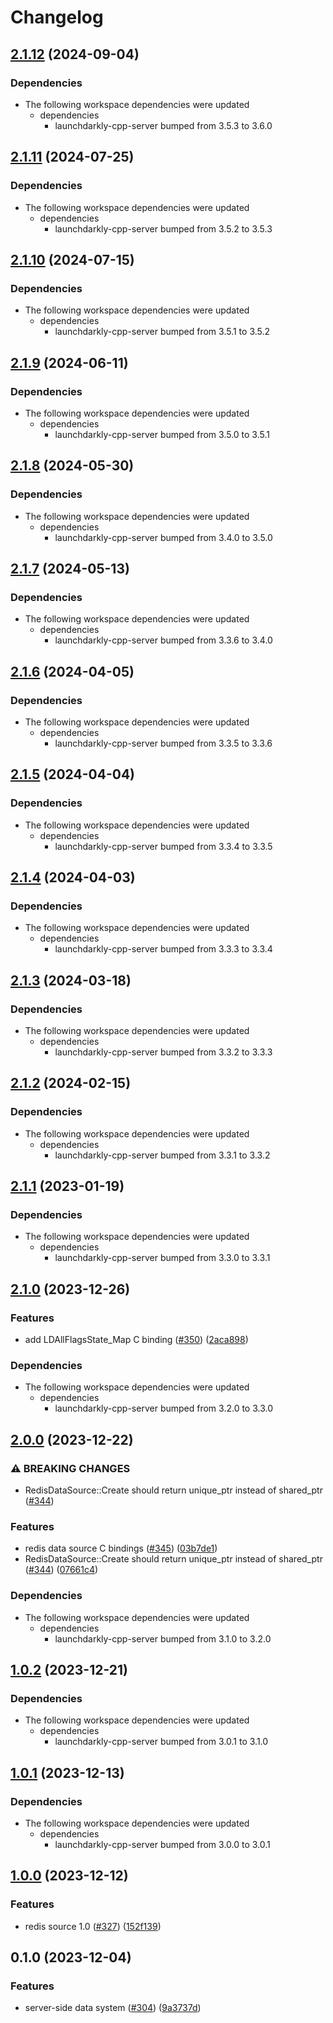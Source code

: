 # Changelog

## [2.1.12](https://github.com/launchdarkly/cpp-sdks/compare/launchdarkly-cpp-server-redis-source-v2.1.11...launchdarkly-cpp-server-redis-source-v2.1.12) (2024-09-04)


### Dependencies

* The following workspace dependencies were updated
  * dependencies
    * launchdarkly-cpp-server bumped from 3.5.3 to 3.6.0

## [2.1.11](https://github.com/launchdarkly/cpp-sdks/compare/launchdarkly-cpp-server-redis-source-v2.1.10...launchdarkly-cpp-server-redis-source-v2.1.11) (2024-07-25)


### Dependencies

* The following workspace dependencies were updated
  * dependencies
    * launchdarkly-cpp-server bumped from 3.5.2 to 3.5.3

## [2.1.10](https://github.com/launchdarkly/cpp-sdks/compare/launchdarkly-cpp-server-redis-source-v2.1.9...launchdarkly-cpp-server-redis-source-v2.1.10) (2024-07-15)


### Dependencies

* The following workspace dependencies were updated
  * dependencies
    * launchdarkly-cpp-server bumped from 3.5.1 to 3.5.2

## [2.1.9](https://github.com/launchdarkly/cpp-sdks/compare/launchdarkly-cpp-server-redis-source-v2.1.8...launchdarkly-cpp-server-redis-source-v2.1.9) (2024-06-11)


### Dependencies

* The following workspace dependencies were updated
  * dependencies
    * launchdarkly-cpp-server bumped from 3.5.0 to 3.5.1

## [2.1.8](https://github.com/launchdarkly/cpp-sdks/compare/launchdarkly-cpp-server-redis-source-v2.1.7...launchdarkly-cpp-server-redis-source-v2.1.8) (2024-05-30)


### Dependencies

* The following workspace dependencies were updated
  * dependencies
    * launchdarkly-cpp-server bumped from 3.4.0 to 3.5.0

## [2.1.7](https://github.com/launchdarkly/cpp-sdks/compare/launchdarkly-cpp-server-redis-source-v2.1.6...launchdarkly-cpp-server-redis-source-v2.1.7) (2024-05-13)


### Dependencies

* The following workspace dependencies were updated
  * dependencies
    * launchdarkly-cpp-server bumped from 3.3.6 to 3.4.0

## [2.1.6](https://github.com/launchdarkly/cpp-sdks/compare/launchdarkly-cpp-server-redis-source-v2.1.5...launchdarkly-cpp-server-redis-source-v2.1.6) (2024-04-05)


### Dependencies

* The following workspace dependencies were updated
  * dependencies
    * launchdarkly-cpp-server bumped from 3.3.5 to 3.3.6

## [2.1.5](https://github.com/launchdarkly/cpp-sdks/compare/launchdarkly-cpp-server-redis-source-v2.1.4...launchdarkly-cpp-server-redis-source-v2.1.5) (2024-04-04)


### Dependencies

* The following workspace dependencies were updated
  * dependencies
    * launchdarkly-cpp-server bumped from 3.3.4 to 3.3.5

## [2.1.4](https://github.com/launchdarkly/cpp-sdks/compare/launchdarkly-cpp-server-redis-source-v2.1.3...launchdarkly-cpp-server-redis-source-v2.1.4) (2024-04-03)


### Dependencies

* The following workspace dependencies were updated
  * dependencies
    * launchdarkly-cpp-server bumped from 3.3.3 to 3.3.4

## [2.1.3](https://github.com/launchdarkly/cpp-sdks/compare/launchdarkly-cpp-server-redis-source-v2.1.2...launchdarkly-cpp-server-redis-source-v2.1.3) (2024-03-18)


### Dependencies

* The following workspace dependencies were updated
  * dependencies
    * launchdarkly-cpp-server bumped from 3.3.2 to 3.3.3

## [2.1.2](https://github.com/launchdarkly/cpp-sdks/compare/launchdarkly-cpp-server-redis-source-v2.1.1...launchdarkly-cpp-server-redis-source-v2.1.2) (2024-02-15)


### Dependencies

* The following workspace dependencies were updated
  * dependencies
    * launchdarkly-cpp-server bumped from 3.3.1 to 3.3.2

## [2.1.1](https://github.com/launchdarkly/cpp-sdks/compare/launchdarkly-cpp-server-redis-source-v2.1.0...launchdarkly-cpp-server-redis-source-v2.1.1) (2023-01-19)


### Dependencies

* The following workspace dependencies were updated
  * dependencies
    * launchdarkly-cpp-server bumped from 3.3.0 to 3.3.1


## [2.1.0](https://github.com/launchdarkly/cpp-sdks/compare/launchdarkly-cpp-server-redis-source-v2.0.0...launchdarkly-cpp-server-redis-source-v2.1.0) (2023-12-26)


### Features

* add LDAllFlagsState_Map C binding ([#350](https://github.com/launchdarkly/cpp-sdks/issues/350)) ([2aca898](https://github.com/launchdarkly/cpp-sdks/commit/2aca898074b16cbb34498c289869b7687413df51))


### Dependencies

* The following workspace dependencies were updated
  * dependencies
    * launchdarkly-cpp-server bumped from 3.2.0 to 3.3.0

## [2.0.0](https://github.com/launchdarkly/cpp-sdks/compare/launchdarkly-cpp-server-redis-source-v1.0.2...launchdarkly-cpp-server-redis-source-v2.0.0) (2023-12-22)


### ⚠ BREAKING CHANGES

* RedisDataSource::Create should return unique_ptr instead of shared_ptr ([#344](https://github.com/launchdarkly/cpp-sdks/issues/344))

### Features

* redis data source C bindings ([#345](https://github.com/launchdarkly/cpp-sdks/issues/345)) ([03b7de1](https://github.com/launchdarkly/cpp-sdks/commit/03b7de195febdcd4739d670448f5aefcbc2e9a2d))
* RedisDataSource::Create should return unique_ptr instead of shared_ptr ([#344](https://github.com/launchdarkly/cpp-sdks/issues/344)) ([07661c4](https://github.com/launchdarkly/cpp-sdks/commit/07661c4a8a6571fdf04d016f5bad5e69fb10216e))


### Dependencies

* The following workspace dependencies were updated
  * dependencies
    * launchdarkly-cpp-server bumped from 3.1.0 to 3.2.0

## [1.0.2](https://github.com/launchdarkly/cpp-sdks/compare/launchdarkly-cpp-server-redis-source-v1.0.1...launchdarkly-cpp-server-redis-source-v1.0.2) (2023-12-21)


### Dependencies

* The following workspace dependencies were updated
  * dependencies
    * launchdarkly-cpp-server bumped from 3.0.1 to 3.1.0

## [1.0.1](https://github.com/launchdarkly/cpp-sdks/compare/launchdarkly-cpp-server-redis-source-v1.0.0...launchdarkly-cpp-server-redis-source-v1.0.1) (2023-12-13)

### Dependencies

* The following workspace dependencies were updated
  * dependencies
    * launchdarkly-cpp-server bumped from 3.0.0 to 3.0.1

## [1.0.0](https://github.com/launchdarkly/cpp-sdks/compare/launchdarkly-cpp-server-redis-source-v0.1.1...launchdarkly-cpp-server-redis-source-v1.0.0) (2023-12-12)


### Features

* redis source 1.0 ([#327](https://github.com/launchdarkly/cpp-sdks/issues/327)) ([152f139](https://github.com/launchdarkly/cpp-sdks/commit/152f139917356d262dfd84e518b0ba8c84d39765))

## 0.1.0 (2023-12-04)


### Features

* server-side data system ([#304](https://github.com/launchdarkly/cpp-sdks/issues/304)) ([9a3737d](https://github.com/launchdarkly/cpp-sdks/commit/9a3737d09b1e1e57e5c7e6d30fb0c92f606d284c))
